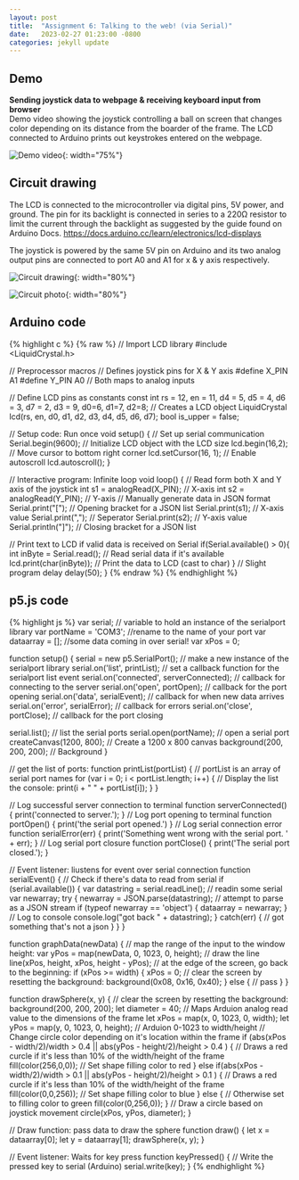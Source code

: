 ```yaml
---
layout: post
title:  "Assignment 6: Talking to the web! (via Serial)"
date:   2023-02-27 01:23:00 -0800
categories: jekyll update
---
```


## Demo
**Sending joystick data to webpage & receiving keyboard input from browser**  
Demo video showing the joystick controlling a ball on screen that changes color depending on its distance from the boarder of the frame. The LCD connected to Arduino prints out keystrokes entered on the webpage.

![Demo video]({{site.baseurl}}/assets/hw6_demo.gif){: width="75%"}

## Circuit drawing
The LCD is connected to the microcontroller via digital pins, 5V power, and ground. The pin for its backlight is connected in series to a 220Ω resistor to limit the current through the backlight as suggested by the guide found on Arduino Docs. https://docs.arduino.cc/learn/electronics/lcd-displays

The joystick is powered by the same 5V pin on Arduino and its two analog output pins are connected to port A0 and A1 for x & y axis respectively.

![Circuit drawing]({{site.baseurl}}/assets/hw6_circuit.png){: width="80%"}

![Circuit photo]({{site.baseurl}}/assets/hw6_circuit_photo.png){: width="80%"}


## Arduino code
{% highlight c %}
{% raw %}
// Import LCD library
#include <LiquidCrystal.h>

// Preprocessor macros
// Defines joystick pins for X & Y axis
#define X_PIN A1
#define Y_PIN A0  // Both maps to analog inputs

// Define LCD pins as constants
const int rs = 12, en = 11, d4 = 5, d5 = 4, d6 = 3, d7 = 2, d3 = 9, d0=6, d1=7, d2=8;
// Creates a LCD object
LiquidCrystal lcd(rs, en, d0, d1, d2, d3, d4, d5, d6, d7);
bool is_upper = false;

// Setup code: Run once
void setup() {
  // Set up serial communication
  Serial.begin(9600);
  // Initialize LCD object with the LCD size
  lcd.begin(16,2);
  // Move cursor to bottom right corner
  lcd.setCursor(16, 1);
  // Enable autoscroll
  lcd.autoscroll();
}

// Interactive program: Infinite loop
void loop() {
  // Read form both X and Y axis of the joystick
  int s1 = analogRead(X_PIN); // X-axis
  int s2 = analogRead(Y_PIN); // Y-axis
  // Manually generate data in JSON format
  Serial.print("[");  // Opening bracket for a JSON list
  Serial.print(s1);   // X-axis value
  Serial.print(",");  // Seperator
  Serial.print(s2);   // Y-axis value
  Serial.println("]");  // Closing bracket for a JSON list

  // Print text to LCD if valid data is received on Serial
  if(Serial.available() > 0){
    int inByte = Serial.read();     // Read serial data if it's available
    lcd.print(char(inByte));  // Print the data to LCD (cast to char)
  }
  // Slight program delay
  delay(50);
}
{% endraw %}
{% endhighlight %}

## p5.js code
{% highlight js %}
var serial; // variable to hold an instance of the serialport library
var portName = 'COM3'; //rename to the name of your port
var dataarray = []; //some data coming in over serial!
var xPos = 0;


function setup() {
  serial = new p5.SerialPort();       // make a new instance of the serialport library
  serial.on('list', printList);       // set a callback function for the serialport list event
  serial.on('connected', serverConnected); // callback for connecting to the server
  serial.on('open', portOpen);        // callback for the port opening
  serial.on('data', serialEvent);     // callback for when new data arrives
  serial.on('error', serialError);    // callback for errors
  serial.on('close', portClose);      // callback for the port closing
 
  serial.list();                      // list the serial ports
  serial.open(portName);              // open a serial port
  createCanvas(1200, 800);            // Create a 1200 x 800 canvas
  background(200, 200, 200);          // Background
}
 
// get the list of ports:
function printList(portList) {
 // portList is an array of serial port names
 for (var i = 0; i < portList.length; i++) {
 // Display the list the console:
   print(i + " " + portList[i]);
 }
}

// Log successful server connection to terminal
function serverConnected() {
  print('connected to server.');
}
 // Log port opening to terminal
function portOpen() {
  print('the serial port opened.')
}
 // Log serial connection error
function serialError(err) {
  print('Something went wrong with the serial port. ' + err);
}
 // Log serial port closure
function portClose() {
  print('The serial port closed.');
}

// Event listener: liustens for event over serial connection
function serialEvent() {
  // Check if there's data to read from serial
  if (serial.available()) {
    var datastring = serial.readLine(); // readin some serial
    var newarray; 
    try {
      newarray = JSON.parse(datastring); // attempt to parse as a JSON stream
      if (typeof newarray == 'object') {
        dataarray = newarray;
      }
      // Log to console
      console.log("got back " + datastring);
      } catch(err) {
      // got something that's not a json
    }
  } 
}

function graphData(newData) {
  // map the range of the input to the window height:
  var yPos = map(newData, 0, 1023, 0, height);
  // draw the line
  line(xPos, height, xPos, height - yPos);
  // at the edge of the screen, go back to the beginning:
  if (xPos >= width) {
    xPos = 0;
    // clear the screen by resetting the background:
    background(0x08, 0x16, 0x40);
  } else {
    // pass
  }
}

function drawSphere(x, y) {
  // clear the screen by resetting the background:
  background(200, 200, 200);
  let diameter = 40;
  // Maps Arduion analog read value to the dimensions of the frame
  let xPos = map(x, 0, 1023, 0, width);
  let yPos = map(y, 0, 1023, 0, height);  // Arduion 0-1023 to width/height
  // Change circle color depending on it's location within the frame
  if (abs(xPos - width/2)/width > 0.4 \|\| abs(yPos - height/2)/height > 0.4 ) {
    // Draws a red curcle if it's less than 10% of the width/height of the frame
    fill(color(256,0,0));   // Set shape filling color to red
  } else if(abs(xPos - width/2)/width > 0.1 \|\| abs(yPos - height/2)/height > 0.1 ) {
    // Draws a red curcle if it's less than 10% of the width/height of the frame
    fill(color(0,0,256));   // Set shape filling color to blue
  } else  {
    // Otherwise set to filling color to green
    fill(color(0,256,0));
  }
  // Draw a circle based on joystick movement
  circle(xPos, yPos, diameter);
}

// Draw function: pass data to draw the sphere
function draw() {
  let x = dataarray[0];
  let y = dataarray[1];
  drawSphere(x, y);
}

// Event listener: Waits for key press 
function keyPressed() {
	// Write the pressed key to serial (Arduino)
	serial.write(key);
}
{% endhighlight %}
